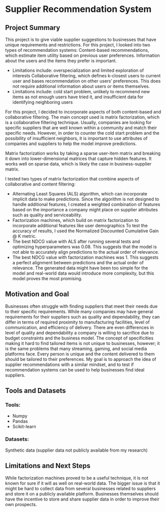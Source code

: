 # Supplier Recommendation System
## Project Summary
This project is to give viable supplier suggestions to businesses that have unique requirements and restrictions.
For this project, I looked into two types of recommendation systems:
Content-based recommendations, which estimate item utility based on previous user preferences. Information about the users and the items they prefer is important.
- Limitations include: overspecialization and limited exploration of interests
Collaborative filtering, which defines k-closest users to current user and bases recommendation on other users’ preferences. This does not require additional information about users or items themselves.
- Limitations include: cold start problem, unlikely to recommend new items as not enough users have tried it, and insufficient data for identifying neighboring users

For this project, I decided to incorporate aspects of both content-based and collaborative filtering. The main concept used is matrix factorization, which is a collaborative filtering technique. Usually, companies are looking for specific suppliers that are well known within a community and match their specific needs. However, in order to counter the cold start problem and the possibility of insufficient neighbors, it is important to use attributes of companies and suppliers to help the model improve predictions.

Matrix factorization works by taking a sparse user-item matrix and breaking it down into lower-dimensional matrices that capture hidden features. It works well on sparse data, which is likely the case in business-supplier matrix.

I tested two types of matrix factorization that combine aspects of collaborative and content filtering:
- Alternating Least Squares (ALS) algorithm, which can incorporate implicit data to make predictions. Since the algorithm is not designed to handle additional features, I created a weighted combination of features based on the importance a company might place on supplier attributes such as quality and serviceability.
- Factorization machines, which build on matrix factorization to incorporate additional features like user demographics
To test the accuracy of results, I used the Normalized Discounted Cumulative Gain @ K metric.
- The best NDCG value with ALS after running several tests and optimizing hyperparameters was 0.08. This suggests that the model is not able to accurately align predictions to the actual order of relevance.
- The best NDCG value with factorization machines was 1. This suggests a perfect alignment between predictions and the actual order of relevance. The generated data might have been too simple for the model and real-world data would introduce more complexity, but this model proves the most promising.

## Motivation and Goal
Businesses often struggle with finding suppliers that meet their needs due to their specific requirements. While many companies may have general requirements for their suppliers such as quality and dependability, they can differ in terms of required proximity to manufacturing facilities, level of communication, and efficiency of delivery. There are even differences in level of quality and dependability a company is willing to sacrifice due to budget constraints and the business model. The concept of specificities making it hard to find tailored items is not unique to businesses, however; it is the same problems that many streaming, gaming, and social media platforms face. Every person is unique and the content delivered to them should be tailored to their preferences.
My goal is to approach the idea of supplier recommendations with a similar mindset, and to test if recommendation systems can be used to help businesses find ideal suppliers.

## Tools and Datasets
### Tools:
- Numpy
- Pandas
- Scikit-learn
### Datasets:
Synthetic data (supplier data not publicly available from my research)

## Limitations and Next Steps
While factorization machines proved to be a useful technique, it is not known for sure if it will as well on real-world data. The bigger issue is that it might be hard to collect data from several businesses related to suppliers and store it on a publicly available platform. Businesses themselves should have the incentive to store and share supplier data in order to improve their own prospects.

